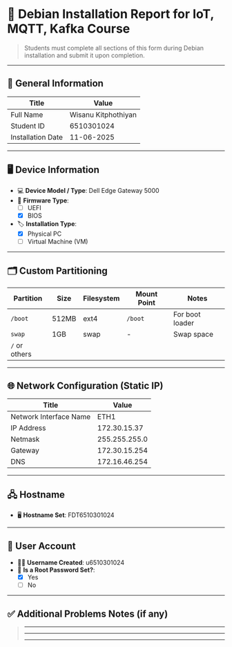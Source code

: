# 📄 Debian Installation Report for IoT, MQTT, Kafka Course

> Students must complete all sections of this form during Debian installation and submit it upon completion.

---

## 🔧 General Information

| Title                  | Value                                               |
| -----------------------| --------------------------------------------------- |
| Full Name              | Wisanu Kitphothiyan|
| Student ID              | 6510301024|
| Installation Date      | 11-06-2025 |


---

## 🖥️ Device Information

- 💻 **Device Model / Type**: Dell Edge Gateway 5000
- 🧬 **Firmware Type**:  
  - [ ] UEFI  
  - [x] BIOS  
- 🏷️ **Installation Type**:  
  - [x] Physical PC  
  - [ ] Virtual Machine (VM)

---

## 🗂️ Custom Partitioning

| Partition     | Size   | Filesystem | Mount Point           | Notes              |
|---------------|--------|------------|------------------------|--------------------|
| `/boot`       | 512MB  | ext4       | `/boot`                | For boot loader    |
| `swap`        | 1GB    | swap       | -                      | Swap space         |
| `/` or others |        |            |                        |                    |

---

## 🌐 Network Configuration (Static IP)

| Title                   | Value                                               |
| ------------------------| --------------------------------------------------- |
| Network Interface Name  | ETH1    |
| IP Address              | 172.30.15.37 |
| Netmask                 | 255.255.255.0 |
| Gateway                 | 172.30.15.254 |
| DNS                     | 172.16.46.254 |

---

## 🖧 Hostname

- 🖥️ **Hostname Set**:  FDT6510301024

---

## 👤 User Account

- 👨‍💻 **Username Created**: u6510301024
- 🔐 **Is a Root Password Set?**:  
  - [X] Yes  
  - [ ] No

---

## ✅ Additional Problems Notes (if any)

> _____________________________________________________________________  
> _____________________________________________________________________  
> _____________________________________________________________________

